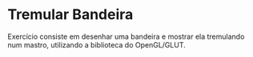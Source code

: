 Tremular Bandeira
================
Exercício consiste em desenhar uma bandeira e mostrar ela tremulando num mastro, utilizando a biblioteca do OpenGL/GLUT.
